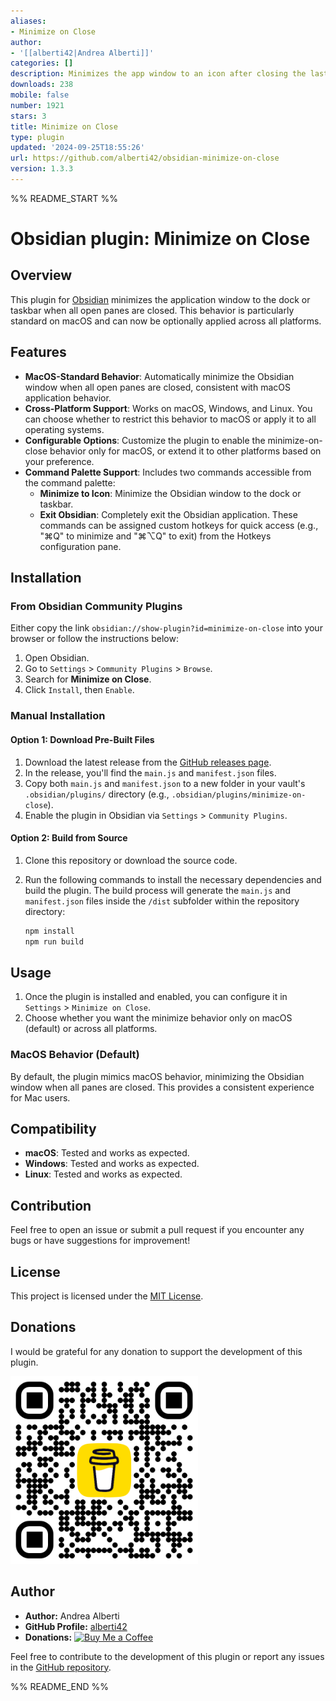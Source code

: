 ```yaml
---
aliases:
- Minimize on Close
author:
- '[[alberti42|Andrea Alberti]]'
categories: []
description: Minimizes the app window to an icon after closing the last open pane
downloads: 238
mobile: false
number: 1921
stars: 3
title: Minimize on Close
type: plugin
updated: '2024-09-25T18:55:26'
url: https://github.com/alberti42/obsidian-minimize-on-close
version: 1.3.3
---
```


%% README_START %%

# Obsidian plugin: Minimize on Close

## Overview

This plugin for [Obsidian](https://obsidian.md) minimizes the application window to the dock or taskbar when all open panes are closed. This behavior is particularly standard on macOS and can now be optionally applied across all platforms.

## Features

- **MacOS-Standard Behavior**: Automatically minimize the Obsidian window when all open panes are closed, consistent with macOS application behavior.
- **Cross-Platform Support**: Works on macOS, Windows, and Linux. You can choose whether to restrict this behavior to macOS or apply it to all operating systems.
- **Configurable Options**: Customize the plugin to enable the minimize-on-close behavior only for macOS, or extend it to other platforms based on your preference.
- **Command Palette Support**: Includes two commands accessible from the command palette:
  - **Minimize to Icon**: Minimize the Obsidian window to the dock or taskbar.
  - **Exit Obsidian**: Completely exit the Obsidian application.
  These commands can be assigned custom hotkeys for quick access (e.g., "⌘Q" to minimize and "⌘⌥Q" to exit) from the Hotkeys configuration pane.


## Installation

### From Obsidian Community Plugins

Either copy the link `obsidian://show-plugin?id=minimize-on-close` into your browser or follow the instructions below:

1. Open Obsidian.
2. Go to `Settings` > `Community Plugins` > `Browse`.
3. Search for **Minimize on Close**.
4. Click `Install`, then `Enable`.

### Manual Installation

#### Option 1: Download Pre-Built Files

1. Download the latest release from the [GitHub releases page](https://github.com/alberti42/obsidian-minimize-on-close/releases).
2. In the release, you'll find the `main.js` and `manifest.json` files.
3. Copy both `main.js` and `manifest.json` to a new folder in your vault's `.obsidian/plugins/` directory (e.g., `.obsidian/plugins/minimize-on-close`).
4. Enable the plugin in Obsidian via `Settings` > `Community Plugins`.

#### Option 2: Build from Source

1. Clone this repository or download the source code.
2. Run the following commands to install the necessary dependencies and build the plugin. The build process will generate the `main.js` and `manifest.json` files inside the `/dist` subfolder within the repository directory:

   ```bash
   npm install
   npm run build
   ```

## Usage

1. Once the plugin is installed and enabled, you can configure it in `Settings` > `Minimize on Close`.
2. Choose whether you want the minimize behavior only on macOS (default) or across all platforms.

### MacOS Behavior (Default)

By default, the plugin mimics macOS behavior, minimizing the Obsidian window when all panes are closed. This provides a consistent experience for Mac users.

## Compatibility

- **macOS**: Tested and works as expected.
- **Windows**: Tested and works as expected.
- **Linux**: Tested and works as expected.

## Contribution

Feel free to open an issue or submit a pull request if you encounter any bugs or have suggestions for improvement!

## License

This project is licensed under the [MIT License](LICENSE).

## Donations
I would be grateful for any donation to support the development of this plugin.

[<img src="https://raw.githubusercontent.com/alberti42/obsidian-minimize-on-close/HEAD/docs/images/buy_me_coffee.png" width=300 alt="Buy Me a Coffee QR Code"/>](https://buymeacoffee.com/alberti)

## Author
- **Author:** Andrea Alberti
- **GitHub Profile:** [alberti42](https://github.com/alberti42)
- **Donations:** [![Buy Me a Coffee](https://img.shields.io/badge/Donate-Buy%20Me%20a%20Coffee-orange)](https://buymeacoffee.com/alberti)

Feel free to contribute to the development of this plugin or report any issues in the [GitHub repository](https://github.com/alberti42/import-attachments-plus/issues).


%% README_END %%